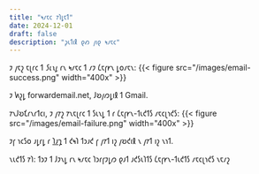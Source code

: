 ```yaml
---
title: "𐑰𐑥𐑱𐑤 𐑳𐑐𐑛𐑱𐑑"
date: 2024-12-01
draft: false
description: "𐑜𐑧𐑑𐑦𐑙 𐑞𐑺 𐑢𐑦𐑞 𐑰𐑥𐑱𐑤"
---
```


𐑲 𐑢𐑱𐑟 𐑱𐑚𐑩𐑤 𐑑 *𐑕𐑧𐑯𐑛* 𐑩𐑯 𐑰𐑥𐑱𐑤 𐑑 𐑥𐑲 𐑖𐑱𐑝𐑾𐑯 𐑛𐑴𐑥𐑱𐑯:
{{< figure src="/images/email-success.png" width="400x" >}}

𐑲 𐑿𐑟𐑛 forwardemail.net, 𐑓𐑹𐑢𐑼𐑛𐑦𐑙 𐑑 Gmail.  

𐑳𐑯𐑓𐑹𐑗𐑩𐑯𐑩𐑑𐑤𐑦, 𐑲 𐑢𐑳𐑟 𐑳𐑯𐑱𐑚𐑩𐑤 𐑑 𐑕𐑧𐑯𐑛 𐑑 𐑩 𐑖𐑱𐑝𐑾𐑯-𐑑𐑧𐑒𐑑𐑕 𐑥𐑱𐑤𐑚𐑪𐑒𐑕:
{{< figure src="/images/email-failure.png" width="400x" >}}

𐑲𐑝 𐑪𐑤𐑕𐑴 𐑨𐑛𐑩𐑛 𐑩 [𐑐𐑨𐑡](/𐑢𐑹𐑒𐑦𐑙-𐑹-𐑯𐑪𐑑) 𐑑 𐑒𐑰𐑐 𐑑𐑮𐑨𐑒 𐑝 𐑢𐑳𐑑 𐑦𐑟 𐑢𐑹𐑒𐑦𐑙 𐑯 𐑢𐑳𐑑 𐑦𐑟 𐑯𐑪𐑑.

𐑯𐑧𐑒𐑑𐑕 𐑳𐑐: 𐑑𐑮𐑲 𐑑 𐑓𐑲𐑯𐑛 𐑩𐑯 𐑰𐑥𐑱𐑤 𐑐𐑮𐑩𐑝𐑲𐑛𐑼 𐑞𐑨𐑑 𐑨𐑒𐑕𐑧𐑐𐑑𐑕 𐑖𐑱𐑝𐑾𐑯-𐑑𐑧𐑒𐑑𐑕 𐑥𐑱𐑤𐑚𐑪𐑒𐑕 𐑯𐑱𐑥𐑟